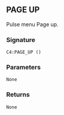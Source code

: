 ## PAGE UP

Pulse menu Page up.


### Signature

`C4:PAGE_UP ()`


### Parameters

`None`


### Returns

`None`
